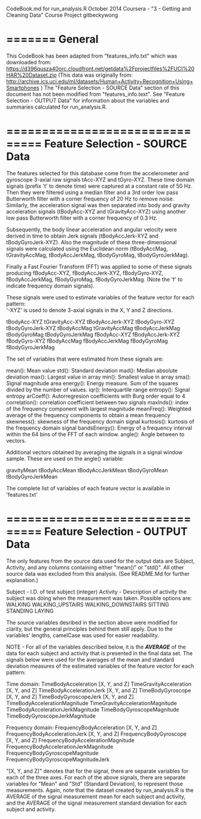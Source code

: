 CodeBook.md for run_analysis.R
October 2014
Coursera - "3 - Getting and Cleaning Data" Course Project
gitbeckywong

=======
General
=======
This CodeBook has been adapted from "features_info.txt" which was downloaded from:
https://d396qusza40orc.cloudfront.net/getdata%2Fprojectfiles%2FUCI%20HAR%20Dataset.zip 
(This data was originally from: http://archive.ics.uci.edu/ml/datasets/Human+Activity+Recognition+Using+Smartphones )
The "Feature Selection - SOURCE Data" section of this document has not been modified from "features_info.text".
See "Feature Selection - OUTPUT Data" for information about the variables and summaries calculated for run_analysis.R.

===============================
Feature Selection - SOURCE Data
===============================

The features selected for this database come from the accelerometer and gyroscope 3-axial raw signals tAcc-XYZ and tGyro-XYZ. These time domain signals (prefix 't' to denote time) were captured at a constant rate of 50 Hz. Then they were filtered using a median filter and a 3rd order low pass Butterworth filter with a corner frequency of 20 Hz to remove noise. Similarly, the acceleration signal was then separated into body and gravity acceleration signals (tBodyAcc-XYZ and tGravityAcc-XYZ) using another low pass Butterworth filter with a corner frequency of 0.3 Hz. 

Subsequently, the body linear acceleration and angular velocity were derived in time to obtain Jerk signals (tBodyAccJerk-XYZ and tBodyGyroJerk-XYZ). Also the magnitude of these three-dimensional signals were calculated using the Euclidean norm (tBodyAccMag, tGravityAccMag, tBodyAccJerkMag, tBodyGyroMag, tBodyGyroJerkMag). 

Finally a Fast Fourier Transform (FFT) was applied to some of these signals producing fBodyAcc-XYZ, fBodyAccJerk-XYZ, fBodyGyro-XYZ, fBodyAccJerkMag, fBodyGyroMag, fBodyGyroJerkMag. (Note the 'f' to indicate frequency domain signals). 

These signals were used to estimate variables of the feature vector for each pattern:  
'-XYZ' is used to denote 3-axial signals in the X, Y and Z directions.

tBodyAcc-XYZ
tGravityAcc-XYZ
tBodyAccJerk-XYZ
tBodyGyro-XYZ
tBodyGyroJerk-XYZ
tBodyAccMag
tGravityAccMag
tBodyAccJerkMag
tBodyGyroMag
tBodyGyroJerkMag
fBodyAcc-XYZ
fBodyAccJerk-XYZ
fBodyGyro-XYZ
fBodyAccMag
fBodyAccJerkMag
fBodyGyroMag
fBodyGyroJerkMag

The set of variables that were estimated from these signals are: 

mean(): Mean value
std(): Standard deviation
mad(): Median absolute deviation 
max(): Largest value in array
min(): Smallest value in array
sma(): Signal magnitude area
energy(): Energy measure. Sum of the squares divided by the number of values. 
iqr(): Interquartile range 
entropy(): Signal entropy
arCoeff(): Autorregresion coefficients with Burg order equal to 4
correlation(): correlation coefficient between two signals
maxInds(): index of the frequency component with largest magnitude
meanFreq(): Weighted average of the frequency components to obtain a mean frequency
skewness(): skewness of the frequency domain signal 
kurtosis(): kurtosis of the frequency domain signal 
bandsEnergy(): Energy of a frequency interval within the 64 bins of the FFT of each window.
angle(): Angle between to vectors.

Additional vectors obtained by averaging the signals in a signal window sample. These are used on the angle() variable:

gravityMean
tBodyAccMean
tBodyAccJerkMean
tBodyGyroMean
tBodyGyroJerkMean

The complete list of variables of each feature vector is available in 'features.txt'

===============================
Feature Selection - OUTPUT Data
===============================

The only features from the source data used for the output data are Subject, Activity, and any columns containing either "mean()" or "std()".  All other source data was excluded from this analysis.  (See README.Md for further explanation.)

Subject - I.D. of test subject (integer)
Activity - Description of activity the subject was doing when the measurement was taken.  Possible options are:
WALKING
WALKING_UPSTAIRS
WALKING_DOWNSTAIRS
SITTING
STANDING
LAYING

The source variables desribed in the section above were modified for clarity, but the general principles behind them still apply.  Due to the variables' lengths, camelCase was used for easier readability.

NOTE - For all of the variables described below, it is the ***AVERAGE*** of the data for each subject and activity that is presented in the final data set.
The signals below were used for the averages of the mean and standard deviation measures of the estimated variables of the feature vector for each pattern:

Time domain:
TimeBodyAcceleration [X, Y, and Z]
TimeGravityAcceleration [X, Y, and Z]
TimeBodyAccelerationJerk [X, Y, and Z]
TimeBodyGyroscope [X, Y, and Z]
TimeBodyGyroscopeJerk [X, Y, and Z]
TimeBodyAccelerationMagnitude
TimeGravityAccelerationMagnitude
TimeBodyAccelerationJerkMagnitude
TimeBodyGyroscopeMagnitude
TimeBodyGyroscopeJerkMagnitude

Frequency domain:
FrequencyBodyAcceleration [X, Y, and Z]
FrequencyBodyAccelerationJerk [X, Y, and Z]
FrequencyBodyGyroscope [X, Y, and Z]
FrequencyBodyAccelerationMagnitude
FrequencyBodyAccelerationJerkMagnitude
FrequencyBodyGyroscopeMagnitude
FrequencyBodyGyroscopeMagnitudeJerk

"[X, Y, and Z]" denotes that for the signal, there are separate variables for each of the three axes.
For each of the above signals, there are separate variables for "Mean" and "Std" (Standard Deviation), to represent those measurements.  Again, note that the dataset created by run_analysis.R is the AVERAGE of the signal measurement mean for each subject and activity, and the AVERAGE of the signal measurement standard deviation for each subject and activity.
